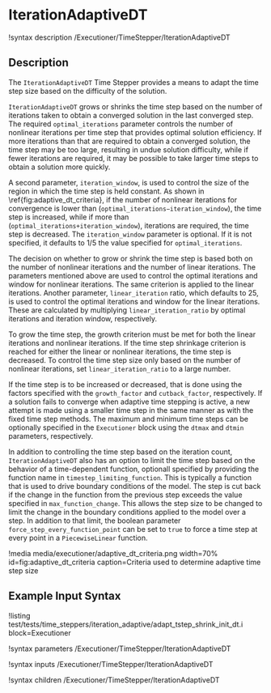 # IterationAdaptiveDT
!syntax description /Executioner/TimeStepper/IterationAdaptiveDT

## Description
The `IterationAdaptiveDT` Time Stepper provides a means to adapt the time step
size based on the difficulty of the solution.

`IterationAdaptiveDT` grows or shrinks the time step based on the number of iterations taken
to obtain a converged solution in the last converged step. The required `optimal_iterations`
parameter controls the number of nonlinear iterations per time step that provides optimal solution
efficiency. If more iterations than that are required to obtain a converged solution, the time step
may be too large, resulting in undue solution difficulty, while if fewer iterations are required, it
may be possible to take larger time steps to obtain a solution more quickly.

A second parameter, `iteration_window`, is used to control the size of the region in which
the time step is held constant. As shown in \ref{fig:adaptive_dt_criteria}, if the number of nonlinear iterations
for convergence is lower than (`optimal_iterations−iteration_window`), the time step is
increased, while if more than (`optimal_iterations+iteration_window`), iterations are required,
the time step is decreased. The `iteration_window` parameter is optional. If it is not
specified, it defaults to 1/5 the value specified for `optimal_iterations`.

The decision on whether to grow or shrink the time step is based both on the number of nonlinear
iterations and the number of linear iterations. The parameters mentioned above are used to
control the optimal iterations and window for nonlinear iterations. The same criterion is applied
to the linear iterations. Another parameter, `linear_iteration` ratio, which defaults to 25, is
used to control the optimal iterations and window for the linear iterations. These are calculated
by multiplying `linear_iteration_ratio` by optimal iterations and iteration window,
respectively.

To grow the time step, the growth criterion must be met for both the linear iterations and nonlinear
iterations. If the time step shrinkage criterion is reached for either the linear or nonlinear
iterations, the time step is decreased. To control the time step size only based on the number of
nonlinear iterations, set `linear_iteration_ratio` to a large number.

If the time step is to be increased or decreased, that is done using the factors specified with the
`growth_factor` and `cutback_factor`, respectively. If a solution fails to converge when adaptive
time stepping is active, a new attempt is made using a smaller time step in the same manner
as with the fixed time step methods. The maximum and minimum time steps can be optionally
specified in the `Executioner` block using the `dtmax` and `dtmin` parameters, respectively.

In addition to controlling the time step based on the iteration count, `IterationAdaptiveDT`
also has an option to limit the time step based on the behavior of a time-dependent function,
optionall specified by providing the function name in `timestep_limiting_function`. This
is typically a function that is used to drive boundary conditions of the model. The step is
cut back if the change in the function from the previous step exceeds the value specified in
`max_function_change`. This allows the step size to be changed to limit the change in the boundary
conditions applied to the model over a step. In addition to that limit, the boolean parameter
`force_step_every_function_point` can be set to `true` to force a time step at every point in a
`PiecewiseLinear` function.

!media media/executioner/adaptive_dt_criteria.png width=70% id=fig:adaptive_dt_criteria caption=Criteria used to determine adaptive time step size

## Example Input Syntax
!listing test/tests/time_steppers/iteration_adaptive/adapt_tstep_shrink_init_dt.i block=Executioner

!syntax parameters /Executioner/TimeStepper/IterationAdaptiveDT

!syntax inputs /Executioner/TimeStepper/IterationAdaptiveDT

!syntax children /Executioner/TimeStepper/IterationAdaptiveDT
